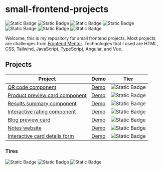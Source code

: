 # small-frontend-projects

![Static Badge](https://img.shields.io/badge/HTML-333333?logo=html5)
![Static Badge](https://img.shields.io/badge/CSS-333333?logo=css3&logoColor=%231572B6)
![Static Badge](https://img.shields.io/badge/Tailwind-333333?logo=tailwindcss)
![Static Badge](https://img.shields.io/badge/JavaScript-333333?logo=javascript)
![Static Badge](https://img.shields.io/badge/TypeScript-333333?logo=typescript)
![Static Badge](https://img.shields.io/badge/Angular-333333?logo=angular&logoColor=%23DD0031)
![Static Badge](https://img.shields.io/badge/Vue.js-333333?logo=vuedotjs&logoColor=4FC08D)


Welcome, this is my repository for small frontend projects. Most projects are challenges from [Frontend Mentor](https://www.frontendmentor.io/). Technologies that I used are HTML, CSS, Tailwind, JavaScript, TypeScript, Angular, and Vue.

## Projects

| Project | Demo | Tier |
| ------- | ---- | ---- |
| [QR code component](https://github.com/ssmrcek20/small-frontend-projects/tree/main/qr-code-component-main) | [Demo](https://ssmrcek20.github.io/small-frontend-projects/qr-code-component-main/src/) | ![Static Badge](https://img.shields.io/badge/1-Beginner-%2373B234)|
| [Product preview card component](https://github.com/ssmrcek20/small-frontend-projects/tree/main/product-preview-card-component-main) | [Demo](https://ssmrcek20.github.io/small-frontend-projects/product-preview-card-component-main/) | ![Static Badge](https://img.shields.io/badge/1-Beginner-%2373B234) |
| [Results summary component](https://github.com/ssmrcek20/small-frontend-projects/tree/main/results-summary-component-main) | [Demo](https://ssmrcek20.github.io/small-frontend-projects/results-summary-component-main/) | ![Static Badge](https://img.shields.io/badge/1-Beginner-%2373B234) |
| [Interactive rating component](https://github.com/ssmrcek20/small-frontend-projects/tree/main/interactive-rating-component-main) | [Demo](https://ssmrcek20.github.io/small-frontend-projects/interactive-rating-component-main/) | ![Static Badge](https://img.shields.io/badge/1-Beginner-%2373B234) |
| [Blog preview card](https://github.com/ssmrcek20/small-frontend-projects/tree/main/blog-preview-card-main) | [Demo](https://ssmrcek20.github.io/small-frontend-projects/blog-preview-card-main/) | ![Static Badge](https://img.shields.io/badge/1-Beginner-%2373B234) |
| [Notes website](https://github.com/ssmrcek20/small-frontend-projects/tree/main/notes-vue) | [Demo](https://ssmrcek20.github.io/small-frontend-projects/notes-vue/dist/) | ![Static Badge](https://img.shields.io/badge/1-Beginner-%2373B234) |
| [Interactive card details form](https://github.com/ssmrcek20/small-frontend-projects/tree/main/interactive-card-details-form-main) | [Demo](https://interactive-card-details-form-k27h.onrender.com/) | ![Static Badge](https://img.shields.io/badge/2-Intermediate-%23E8A530) |


### Tires

![Static Badge](https://img.shields.io/badge/1-Beginner-%2373B234)
![Static Badge](https://img.shields.io/badge/2-Intermediate-%23E8A530)
![Static Badge](https://img.shields.io/badge/3-Advanced-%23C91D1D)
